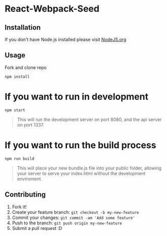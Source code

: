 # React-Webpack-Seed

## Installation
If you don't have Node.js installed please visit [NodeJS.org](https://nodejs.org/en/)

## Usage
Fork and clone repo

`npm install`

# If you want to run in development
`npm start`
>This will run the development server on port 8080, and the api server on port 1337.

# If you want to run the build process
`npm run build`
>This will place your new bundle.js file into your public folder, allowing your server to serve your index.html without the development enviroment.


## Contributing
1. Fork it!
2. Create your feature branch: `git checkout -b my-new-feature`
3. Commit your changes: `git commit -am 'Add some feature'`
4. Push to the branch: `git push origin my-new-feature`
5. Submit a pull request :D
